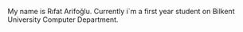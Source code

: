 My name is Rıfat Arifoğlu. Currently i`m a first year student on Bilkent University Computer Department.
